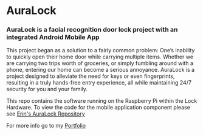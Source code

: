 # AuraLock
### AuraLock is a facial recognition door lock project with an integrated Android Mobile App
This project began as a solution to a fairly common problem: One’s inability to quickly open their home door while carrying multiple items. Whether we are carrying two trips worth of groceries, or simply fumbling around with a phone, entering our home can become a serious annoyance. AuraLock is a project designed to alleviate the need for keys or even fingerprints, resulting in a truly hands-free entry experience, all while maintaining 24/7 security for you and your family.

This repo contains the software running on the Raspberry Pi within the Lock Hardware.
To view the code for the mobile application component please see [Erin's AuraLock Repository](https://github.com/Dillon-McCardell/AuraLock-Android)

For more info go to my [Portfolio](https://www.dillonmccardell.com/portfolio/auralock) 
